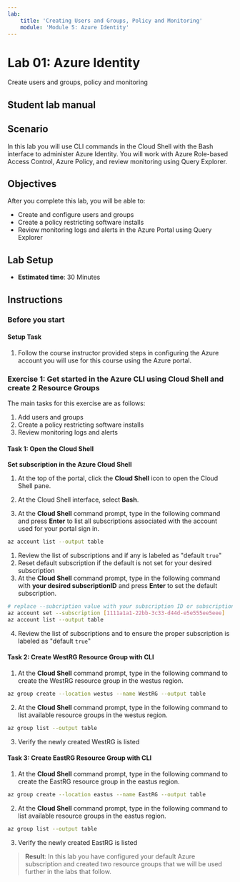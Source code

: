 ```yaml
---
lab:
    title: 'Creating Users and Groups, Policy and Monitoring'
    module: 'Module 5: Azure Identity'
---
```


# Lab 01: Azure Identity

Create users and groups, policy and monitoring

## Student lab manual

## Scenario

In this lab you will use CLI commands in the Cloud Shell with the Bash interface to administer Azure Identity.  You will work with Azure Role-based Access Control, Azure Policy, and review monitoring using Query Explorer.

## Objectives

After you complete this lab, you will be able to:

* Create and configure users and groups
* Create a policy restricting software installs
* Review monitoring logs and alerts in the Azure Portal using Query Explorer

## Lab Setup

* **Estimated time**: 30 Minutes

## Instructions

### Before you start

#### Setup Task

1. Follow the course instructor provided steps in configuring the Azure account you will use for this course using the Azure portal.

### Exercise 1: Get started in the Azure CLI using Cloud Shell and create 2 Resource Groups

The main tasks for this exercise are as follows:

1. Add users and groups
1. Create a policy restricting software installs
1. Review monitoring logs and alerts

#### Task 1: Open the Cloud Shell

**Set subscription in the Azure Cloud Shell**

1. At the top of the portal, click the **Cloud Shell** icon to open the Cloud Shell pane.

1. At the Cloud Shell interface, select **Bash**.

1. At the **Cloud Shell** command prompt, type in the following command and press **Enter** to list all subscriptions associated with the account used for your portal sign in.

```bash
az account list --output table
```

1. Review the list of subscriptions and if any is labeled as "default `true`"
1. Reset default subscription if the default is not set for your desired subscription
1. At the **Cloud Shell** command prompt, type in the following command with **your desired subscriptionID** and press **Enter** to set the default subscription.

```bash
# replace --subcription value with your subscription ID or subscription name
az account set --subscription [1111a1a1-22bb-3c33-d44d-e5e555ee5eee]
az account list --output table
```

4. Review the list of subscriptions and to ensure the proper subscription is labeled as "default `true`"

#### Task 2: Create WestRG Resource Group with CLI

1. At the **Cloud Shell** command prompt, type in the following command to create the WestRG resource group in the westus region.

```bash
az group create --location westus --name WestRG --output table
```

2. At the **Cloud Shell** command prompt, type in the following command to list available resource groups in the westus region.

```bash
az group list --output table
```

3. Verify the newly created WestRG is listed

#### Task 3: Create EastRG Resource Group with CLI

1. At the **Cloud Shell** command prompt, type in the following command to create the EastRG resource group in the eastus region.

```bash
az group create --location eastus --name EastRG --output table
```

2. At the **Cloud Shell** command prompt, type in the following command to list available resource groups in the eastus region.

```bash
az group list --output table
```

3. Verify the newly created EastRG is listed

> **Result**: In this lab you have configured your default Azure subscription and created two resource groups that we will be used further in the labs that follow.
